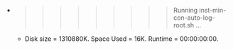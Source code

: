 * >>>>>>>>> Running inst-min-con-auto-log-root.sh ...
  * Disk size = 1310880K. Space Used = 16K. Runtime = 00:00:00:00.
